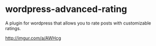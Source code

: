 wordpress-advanced-rating
=========================

A plugin for wordpress that allows you to rate posts with customizable ratings.

http://imgur.com/a/AWHcg